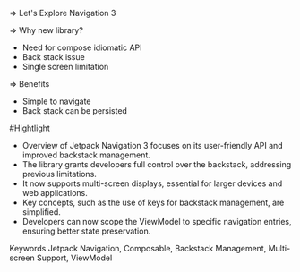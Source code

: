 => Let's Explore Navigation 3

=> Why new library?
- Need for compose idiomatic API
- Back stack issue
- Single screen limitation

=> Benefits 
- Simple to navigate
- Back stack can be persisted

#Hightlight
- Overview of Jetpack Navigation 3 focuses on its user-friendly API and improved backstack management.
- The library grants developers full control over the backstack, addressing previous limitations.
- It now supports multi-screen displays, essential for larger devices and web applications.
- Key concepts, such as the use of keys for backstack management, are simplified.
- Developers can now scope the ViewModel to specific navigation entries, ensuring better state preservation.

Keywords
Jetpack Navigation, Composable, Backstack Management, Multi-screen Support, ViewModel

